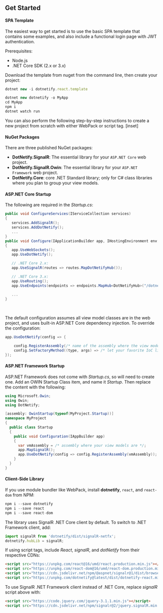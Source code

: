 ## Get Started

#### SPA Template
The easiest way to get started is to use the basic SPA template that contains some examples, and also include a functional login page with JWT authentication.

Prerequisites:
- Node.js
- .NET Core SDK (2.x or 3.x)

Download the template from nuget from the command line, then create your project:
```js
dotnet new -i dotnetify.react.template

dotnet new dotnetify -o MyApp
cd MyApp
npm i
dotnet watch run
```

You can also perform the following step-by-step instructions to create a new project from scratch with either WebPack or script tag.
[inset]

#### NuGet Packages

There are three published NuGet packages:
- __DotNetify.SignalR__: The essential library for your `ASP.NET Core` web project.  
- __DotNetify.SignalR.Owin__: The essential library for your `ASP.NET Framework` web project.
- __DotNetify.Core__: core .NET Standard library; only for C# class libraries where you plan to group your view models.

#### ASP.NET Core Startup

The following are required in the _Startup.cs_:
```csharp
public void ConfigureServices(IServiceCollection services)
{
   services.AddSignalR();
   services.AddDotNetify();
   ...
}
public void Configure(IApplicationBuilder app, IHostingEnvironment env, ILoggerFactory loggerFactory)
{
   app.UseWebSockets();
   app.UseDotNetify();

   // .NET Core 2.x:
   app.UseSignalR(routes => routes.MapDotNetifyHub());	

   // .NET Core 3.x:
   app.UseRouting();
   app.UseEndpoints(endpoints => endpoints.MapHub<DotNetifyHub>("/dotnetify"));
   
   ...
}
```
<br/>

The default configuration assumes all view model classes are in the web project, and uses built-in ASP.NET Core dependency injection. To override the configuration:
```csharp
app.UseDotNetify(config => {

    config.RegisterAssembly(/* name of the assembly where the view model classes are located */);
    config.SetFactoryMethod((type, args) => /* let your favorite IoC library creates the view model instance */);
});
```

#### ASP.NET Framework Startup

ASP.NET Framework does not come with _Startup.cs_, so will need to create one. Add an OWIN Startup Class item, and name it _Startup_.  Then replace the content with the following:
```csharp
using Microsoft.Owin;
using Owin;
using DotNetify;

[assembly: OwinStartup(typeof(MyProject.Startup))]
namespace MyProject
{
  public class Startup
  {
    public void Configuration(IAppBuilder app)
    {
      var vmAssembly = /* assembly where your view models are */;
      app.MapSignalR();
      app.UseDotNetify(config => config.RegisterAssembly(vmAssembly));
    }
  }
}
```

#### Client-Side Library

If you use module bundler like WebPack, install __dotnetify__, `react`, and `react-dom` from NPM: 
```jsx
npm i --save dotnetify
npm i --save react
npm i --save react-dom
``` 

The library uses SignalR .NET Core client by default.  To switch to .NET Framework client, add:
```jsx
import signalR from 'dotnetify/dist/signalR-netfx';
dotnetify.hubLib = signalR;
```

If using script tags, include _React_, _signalR_, and _dotNetify_ from their respective CDNs:
```html
<script src="https://unpkg.com/react@16/umd/react.production.min.js"></script>
<script src="https://unpkg.com/react-dom@16/umd/react-dom.production.min.js"></script>
<script src="https://cdn.jsdelivr.net/npm/@aspnet/signalr@1/dist/browser/signalr.min.js"></script>
<script src="https://unpkg.com/dotnetify@latest/dist/dotnetify-react.min.js"></script>
```

To use SignalR .NET Framework client instead of .NET Core, replace _signalR_ script above with:
```html
<script src="https://code.jquery.com/jquery-3.1.1.min.js"></script>
<script src="https://cdn.jsdelivr.net/npm/signalr@2/jquery.signalR.min.js"></script>
```

